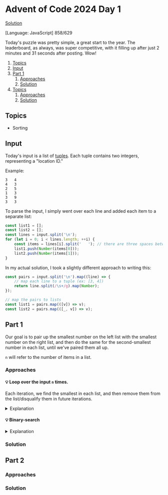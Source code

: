 # Advent of Code 2024 Day 1

[Solution](index.js)

[Language: JavaScript] 858/629

Today's puzzle was pretty simple, a great start to the year. The leaderboard, as always, was super competitive, with it filling up after just 2 minutes and 31 seconds after posting. Wow!

1. [Topics](#topics)
1. [Input](#input)
1. [Part 1](#topics)
    1. [Approaches](#approaches)
    2. [Solution](#solution)
1. [Topics](#topics)
    1. [Approaches](#approaches-1)
    2. [Solution](#solution-1)

## Topics

-   Sorting

## Input

Today's input is a list of [tuples](https://en.wikipedia.org/wiki/Tuple). Each tuple contains two integers, representing a "location ID."

Example:

```
3   4
4   3
2   5
1   3
3   9
3   3
```

To parse the input, I simply went over each line and added each item to a separate list:

```js
const list1 = [];
const list2 = [];
const lines = input.split('\n');
for (let i = 0; i < lines.length; ++i) {
	const items = lines[i].split('   '); // there are three spaces between numbers
	list1.push(Number(items[0]));
	list2.push(Number(items[1]));
}
```

In my actual solution, I took a slightly different approach to writing this:

```js
const pairs = input.split('\n').map((line) => {
	// map each line to a tuple (ex: [3, 4])
	return line.split(/\s+/g).map(Number);
});

// map the pairs to lists
const list1 = pairs.map(([v]) => v);
const list2 = pairs.map(([_, v]) => v);
```

## Part 1

Our goal is to pair up the smallest number on the left list with the smallest number on the right list, and then do the same for the second-smallest number in each list, until we've paired them all up.

`n` will refer to the number of items in a list.

### Approaches

#### 💡 Loop over the input `n` times.

Each iteration, we find the smallest in each list, and then remove them from the list/disqualify them in future iterations.

<details>

<summary>Explanation</summary>

The basic idea for finding the smallest would be as follows:

```js
// do this for each list
let smallest = Number.POSITIVE_INFINITY;
for (let i = 0; i < list.length; ++i) {
	if (list[i] < smallest) {
		smallest = list[i];
	}
}
```

alternatively

```js
let smallest = Number.POSITIVE_INFINITY;
for (let i = 0; i < list.length; ++i) {
	smallest = Math.min(list[i], smallest);
}
```

or even

```js
const smallest = Math.min(...list);
```

From here, you'd take each list's smallest, get the distance between them, and then remove them from each list so they aren't used again.

This approach would be fairly slow, and I fear that part 2's goal wouldn't nicely extend from this approach.

</details>

#### 💡 Binary-search

<details>

<summary>Explanation</summary>

blah blah blah

</details>

### Solution

## Part 2

### Approaches

### Solution
